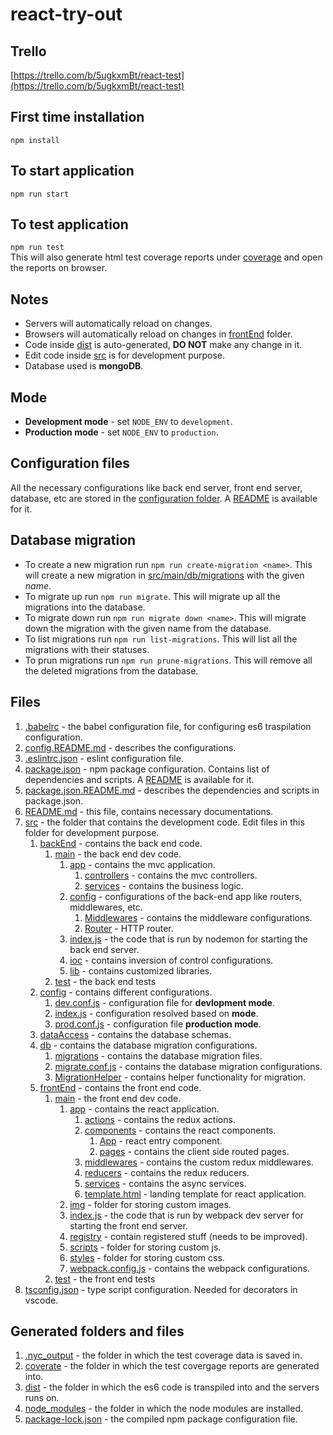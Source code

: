 # react-try-out
## Trello
[https://trello.com/b/5ugkxmBt/react-test](https://trello.com/b/5ugkxmBt/react-test)
## First time installation
`npm install`
## To start application
`npm run start`
## To test application
`npm run test`<br />
This will also generate html test coverage reports under [coverage](coverage) and open the reports on browser.
## Notes
- Servers will automatically reload on changes.
- Browsers will automatically reload on changes in [frontEnd](src/frontEnd/main) folder.
- Code inside [dist](dist) is auto-generated, **DO NOT** make any change in it.
- Edit code inside [src](src) is for development purpose.
- Database used is **mongoDB**.
## Mode
- **Development mode** - set `NODE_ENV` to `development`.
- **Production mode** - set `NODE_ENV` to `production`.
## Configuration files
All the necessary configurations like back end server, front end server, database, etc are stored in the [configuration folder](src/main/config). A [README](config.README.md) is available for it.
## Database migration
- To create a new migration run `npm run create-migration <name>`. This will create a new migration in [src/main/db/migrations](src/main/db/migrations) with the given _name_.
- To migrate up run `npm run migrate`. This will migrate up all the migrations into the database.
- To migrate down run `npm run migrate down <name>`. This will migrate down the migration with the given name from the database.
- To list migrations run `npm run list-migrations`. This will list all the migrations with their statuses.
- To prun migrations run `npm run prune-migrations`. This will remove all the deleted migrations from the database.
## Files
1. [.babelrc](.babelrc) - the babel configuration file, for configuring es6 traspilation configuration.
1. [config.README.md](config.README.md) - describes the configurations.
1. [.eslintrc.json](.eslintrc.json) - eslint configuration file.
1. [package.json](package.json) - npm package configuration. Contains list of dependencies and scripts. A [README](package.json.README.md) is available for it.
1. [package.json.README.md](package.json.README.md) - describes the dependencies and scripts in package.json.
1. [README.md](README.md) - this file, contains necessary documentations.
1. [src](src) - the folder that contains the development code. Edit files in this folder for development purpose.
    1. [backEnd](src/backEnd) - contains the back end code.
        1. [main](src/backEnd/main) - the back end dev code.
            1. [app](src/backEnd/main/app) - contains the mvc application.
                1. [controllers](src/backEnd/main/app/controllers) - contains the mvc controllers.
                1. [services](src/backEnd/main/app/services) - contains the business logic.
            1. [config](src/backEnd/main/config) - configurations of the back-end app like routers, middlewares, etc.
                1. [Middlewares](src/backEnd/main/config/middlewares.js) - contains the middleware configurations.
                1. [Router](src/backEnd/main/config/router.js) - HTTP router.
            1. [index.js](src/backEnd/main/index.js) - the code that is run by nodemon for starting the back end server.
            1. [ioc](src/backEnd/main/ioc) - contains inversion of control configurations.
            1. [lib](src/backEnd/main/lib) - contains customized libraries.
        1. [test](src/backEnd/test) - the back end tests
    1. [config](src/config) - contains different configurations.
        1. [dev.conf.js](src/config/dev.conf.js) - configuration file for **devlopment mode**.
        1. [index.js](src/config/index.js) - configuration resolved based on **mode**.
        1. [prod.conf.js](src/config/prod.conf.js) - configuration file **production mode**.
    1. [dataAccess](src/dataAccess) - contains the database schemas.
    1. [db](src/db) - contains the database migration configurations.
        1. [migrations](src/db/migrations) - contains the database migration files.
        1. [migrate.conf.js](src/db/migrate.conf.js) - contains the database migration configurations.
        1. [MigrationHelper](src/db/migrationHelper.js) - contains helper functionality for migration.
    1. [frontEnd](src/frontEnd) - contains the front end code.
        1. [main](src/frontEnd/main) - the front end dev code.
            1. [app](src/frontEnd/main/app) - contains the react application.
                1. [actions](src/frontEnd/main/app/actions) - contains the redux actions.
                1. [components](src/frontEnd/main/app/components) - contains the react components.
                    1. [App](src/frontEnd/main/app/components/app.js) - react entry component.
                    1. [pages](src/frontEnd/main/app/components/pages) - contains the client side routed pages.
                1. [middlewares](src/frontEnd/main/app/middlewares) - contains the custom redux middlewares.
                1. [reducers](src/frontEnd/main/app/reducers) - contains the redux reducers.
                1. [services](src/frontEnd/main/app/services) - contains the async services.
                1. [template.html](src/frontEnd/main/app/template.html) - landing template for react application.
            1. [img](src/frontEnd/main/img) - folder for storing custom images.
            1. [index.js](src/frontEnd/main/index.js) - the code that is run by webpack dev server for starting the front end server.
            1. [registry](src/frontEnd/main/registry) - contain registered stuff (needs to be improved).
            1. [scripts](src/frontEnd/main/scripts) - folder for storing custom js.
            1. [styles](src/frontEnd/main/styles) - folder for storing custom css.
            1. [webpack.config.js](src/frontEnd/main/webpack.config.js) - contains the webpack configurations.
        1. [test](src/frontEnd/test) - the front end tests
1. [tsconfig.json](tsconfig.json) - type script configuration. Needed for decorators in vscode.
## Generated folders and files
1. [.nyc_output](.nyc_output) - the folder in which the test coverage data is saved in.
1. [coverate](coverage) - the folder in which the test covergage reports are generated into.
1. [dist](dist) - the folder in which the es6 code is transpiled into and the servers runs on.
1. [node_modules](node_modules) - the folder in which the node modules are installed.
1. [package-lock.json](package-lock.json) - the compiled npm package configuration file.